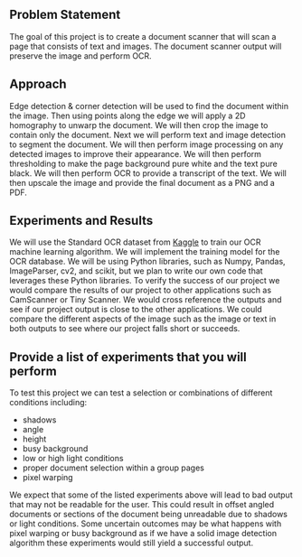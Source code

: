 ## Problem Statement
The goal of this project is to create a document scanner that will scan a page that consists of text and images. The document scanner output will preserve the image and perform OCR. 

## Approach
Edge detection & corner detection will be used to find the document within the image. Then using points along the edge we will apply a 2D homography to unwarp the document. We will then crop the image to contain only the document. Next we will perform text and image detection to segment the document. We will then perform image processing on any detected images to improve their appearance. We will then perform thresholding to make the page background pure white and the text pure black. We will then perform OCR to provide a transcript of the text. We will then upscale the image and provide the final document as a PNG and a PDF. 

## Experiments and Results
We will use the Standard OCR dataset from [Kaggle](https://www.kaggle.com/datasets/preatcher/standard-ocr-dataset) to train our OCR machine learning algorithm. We will implement the training model for the OCR database. We will be using Python libraries, such as Numpy, Pandas, ImageParser, cv2, and scikit, but we plan to write our own code that leverages these Python libraries. To verify the success of our project we would compare the results of our project to other applications such as CamScanner or Tiny Scanner. We would cross reference the outputs and see if our project output is close to the other applications. We could compare the different aspects of the image such as the image or text in both outputs to see where our project falls short or succeeds. 

## Provide a list of experiments that you will perform
To test this project we can test a selection or combinations of different conditions including:
- shadows
- angle
- height
- busy background
- low or high light conditions
- proper document selection within a group pages
- pixel warping

We expect that some of the listed experiments above will lead to bad output that may not be readable for the user. This could result in offset angled documents or sections of the document being unreadable due to shadows or light conditions. Some uncertain outcomes may be what happens with pixel warping or busy background as if we have a solid image detection algorithm these experiments would still yield a successful output. 
